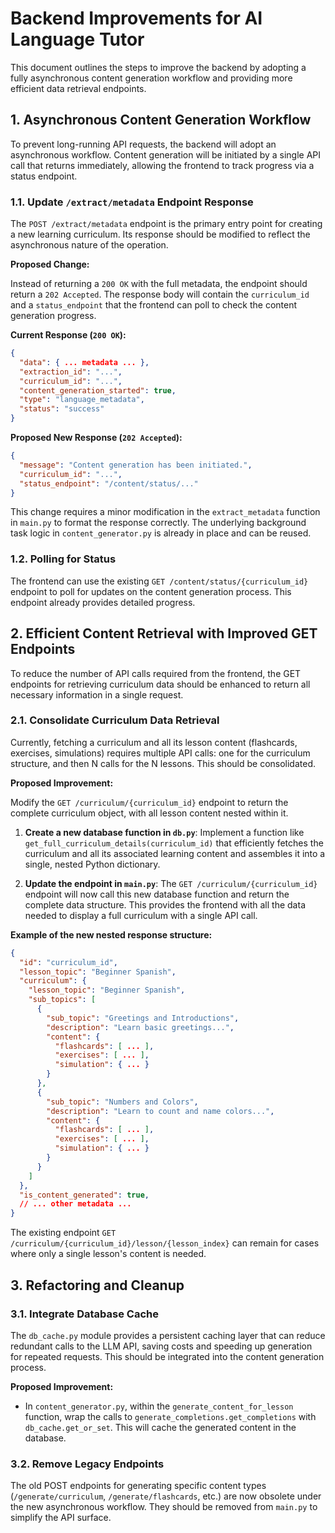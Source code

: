 
# Backend Improvements for AI Language Tutor

This document outlines the steps to improve the backend by adopting a fully asynchronous content generation workflow and providing more efficient data retrieval endpoints.

## 1. Asynchronous Content Generation Workflow

To prevent long-running API requests, the backend will adopt an asynchronous workflow. Content generation will be initiated by a single API call that returns immediately, allowing the frontend to track progress via a status endpoint.

### 1.1. Update `/extract/metadata` Endpoint Response

The `POST /extract/metadata` endpoint is the primary entry point for creating a new learning curriculum. Its response should be modified to reflect the asynchronous nature of the operation.

**Proposed Change:**

Instead of returning a `200 OK` with the full metadata, the endpoint should return a `202 Accepted`. The response body will contain the `curriculum_id` and a `status_endpoint` that the frontend can poll to check the content generation progress.

**Current Response (`200 OK`):**
```json
{
  "data": { ... metadata ... },
  "extraction_id": "...",
  "curriculum_id": "...",
  "content_generation_started": true,
  "type": "language_metadata",
  "status": "success"
}
```

**Proposed New Response (`202 Accepted`):**
```json
{
  "message": "Content generation has been initiated.",
  "curriculum_id": "...",
  "status_endpoint": "/content/status/..."
}
```
This change requires a minor modification in the `extract_metadata` function in `main.py` to format the response correctly. The underlying background task logic in `content_generator.py` is already in place and can be reused.

### 1.2. Polling for Status

The frontend can use the existing `GET /content/status/{curriculum_id}` endpoint to poll for updates on the content generation process. This endpoint already provides detailed progress.

## 2. Efficient Content Retrieval with Improved GET Endpoints

To reduce the number of API calls required from the frontend, the GET endpoints for retrieving curriculum data should be enhanced to return all necessary information in a single request.

### 2.1. Consolidate Curriculum Data Retrieval

Currently, fetching a curriculum and all its lesson content (flashcards, exercises, simulations) requires multiple API calls: one for the curriculum structure, and then N calls for the N lessons. This should be consolidated.

**Proposed Improvement:**

Modify the `GET /curriculum/{curriculum_id}` endpoint to return the complete curriculum object, with all lesson content nested within it.

1.  **Create a new database function in `db.py`**: Implement a function like `get_full_curriculum_details(curriculum_id)` that efficiently fetches the curriculum and all its associated learning content and assembles it into a single, nested Python dictionary.

2.  **Update the endpoint in `main.py`**: The `GET /curriculum/{curriculum_id}` endpoint will now call this new database function and return the complete data structure. This provides the frontend with all the data needed to display a full curriculum with a single API call.

**Example of the new nested response structure:**
```json
{
  "id": "curriculum_id",
  "lesson_topic": "Beginner Spanish",
  "curriculum": {
    "lesson_topic": "Beginner Spanish",
    "sub_topics": [
      {
        "sub_topic": "Greetings and Introductions",
        "description": "Learn basic greetings...",
        "content": {
          "flashcards": [ ... ],
          "exercises": [ ... ],
          "simulation": { ... }
        }
      },
      {
        "sub_topic": "Numbers and Colors",
        "description": "Learn to count and name colors...",
        "content": {
          "flashcards": [ ... ],
          "exercises": [ ... ],
          "simulation": { ... }
        }
      }
    ]
  },
  "is_content_generated": true,
  // ... other metadata ...
}
```
The existing endpoint `GET /curriculum/{curriculum_id}/lesson/{lesson_index}` can remain for cases where only a single lesson's content is needed.

## 3. Refactoring and Cleanup

### 3.1. Integrate Database Cache

The `db_cache.py` module provides a persistent caching layer that can reduce redundant calls to the LLM API, saving costs and speeding up generation for repeated requests. This should be integrated into the content generation process.

**Proposed Improvement:**

-   In `content_generator.py`, within the `generate_content_for_lesson` function, wrap the calls to `generate_completions.get_completions` with `db_cache.get_or_set`. This will cache the generated content in the database.

### 3.2. Remove Legacy Endpoints

The old POST endpoints for generating specific content types (`/generate/curriculum`, `/generate/flashcards`, etc.) are now obsolete under the new asynchronous workflow. They should be removed from `main.py` to simplify the API surface.

